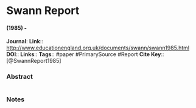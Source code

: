 # Swann Report
#### (1985) - 
**Journal**: 
**Link**:: http://www.educationengland.org.uk/documents/swann/swann1985.html
**DOI**:: 
**Links**:: 
**Tags**:: #paper #PrimarySource #Report
**Cite Key**:: [@SwannReport1985]

### Abstract

```

```

### Notes

